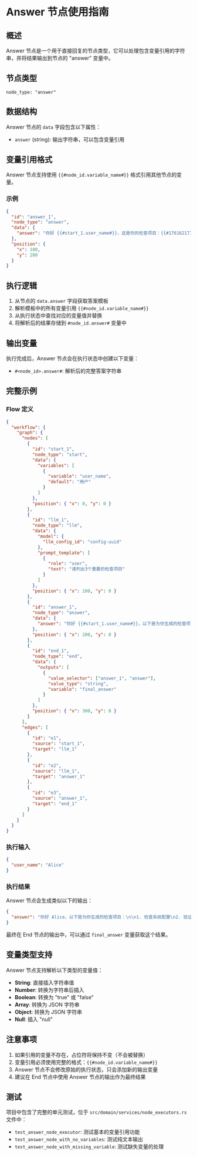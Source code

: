 # Answer 节点使用指南

## 概述

Answer 节点是一个用于直接回复的节点类型，它可以处理包含变量引用的字符串，并将结果输出到节点的 "answer" 变量中。

## 节点类型

```
node_type: "answer"
```

## 数据结构

Answer 节点的 `data` 字段包含以下属性：

- `answer` (string): 输出字符串，可以包含变量引用

## 变量引用格式

Answer 节点支持使用 `{{#node_id.variable_name#}}` 格式引用其他节点的变量。

### 示例

```json
{
  "id": "answer_1",
  "node_type": "answer",
  "data": {
    "answer": "你好 {{#start_1.user_name#}}，这是你的检查项目：{{#1761621778329.checking_items#}}"
  },
  "position": {
    "x": 100,
    "y": 200
  }
}
```

## 执行逻辑

1. 从节点的 `data.answer` 字段获取答案模板
2. 解析模板中的所有变量引用 `{{#node_id.variable_name#}}`
3. 从执行状态中查找对应的变量值并替换
4. 将解析后的结果存储到 `#node_id.answer#` 变量中

## 输出变量

执行完成后，Answer 节点会在执行状态中创建以下变量：

- `#<node_id>.answer#`: 解析后的完整答案字符串

## 完整示例

### Flow 定义

```json
{
  "workflow": {
    "graph": {
      "nodes": [
        {
          "id": "start_1",
          "node_type": "start",
          "data": {
            "variables": [
              {
                "variable": "user_name",
                "default": "用户"
              }
            ]
          },
          "position": { "x": 0, "y": 0 }
        },
        {
          "id": "llm_1",
          "node_type": "llm",
          "data": {
            "model": {
              "llm_config_id": "config-uuid"
            },
            "prompt_template": [
              {
                "role": "user",
                "text": "请列出3个重要的检查项目"
              }
            ]
          },
          "position": { "x": 100, "y": 0 }
        },
        {
          "id": "answer_1",
          "node_type": "answer",
          "data": {
            "answer": "你好 {{#start_1.user_name#}}，以下是为你生成的检查项目：\n\n{{#llm_1.text#}}"
          },
          "position": { "x": 200, "y": 0 }
        },
        {
          "id": "end_1",
          "node_type": "end",
          "data": {
            "outputs": [
              {
                "value_selector": ["answer_1", "answer"],
                "value_type": "string",
                "variable": "final_answer"
              }
            ]
          },
          "position": { "x": 300, "y": 0 }
        }
      ],
      "edges": [
        {
          "id": "e1",
          "source": "start_1",
          "target": "llm_1"
        },
        {
          "id": "e2",
          "source": "llm_1",
          "target": "answer_1"
        },
        {
          "id": "e3",
          "source": "answer_1",
          "target": "end_1"
        }
      ]
    }
  }
}
```

### 执行输入

```json
{
  "user_name": "Alice"
}
```

### 执行结果

Answer 节点会生成类似以下的输出：

```json
{
  "answer": "你好 Alice，以下是为你生成的检查项目：\n\n1. 检查系统配置\n2. 验证数据完整性\n3. 测试备份恢复"
}
```

最终在 End 节点的输出中，可以通过 `final_answer` 变量获取这个结果。

## 变量类型支持

Answer 节点支持解析以下类型的变量值：

- **String**: 直接插入字符串值
- **Number**: 转换为字符串后插入
- **Boolean**: 转换为 "true" 或 "false"
- **Array**: 转换为 JSON 字符串
- **Object**: 转换为 JSON 字符串
- **Null**: 插入 "null"

## 注意事项

1. 如果引用的变量不存在，占位符将保持不变（不会被替换）
2. 变量引用必须使用完整的格式：`{{#node_id.variable_name#}}`
3. Answer 节点不会修改原始的执行状态，只会添加新的输出变量
4. 建议在 End 节点中使用 Answer 节点的输出作为最终结果

## 测试

项目中包含了完整的单元测试，位于 `src/domain/services/node_executors.rs` 文件中：

- `test_answer_node_executor`: 测试基本的变量引用功能
- `test_answer_node_with_no_variables`: 测试纯文本输出
- `test_answer_node_with_missing_variable`: 测试缺失变量的处理
